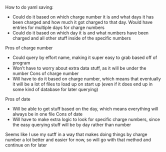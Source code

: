How to do yaml saving:

- Could do it based on which charge number it is and what days it has been charged and how much it got charged to that day. Would have entries for multiple days for charge numbers
- Could do it based on which day it is and what numbers have been charged and all other stuff inside of the specific numbers

Pros of charge number
- Could query by effort name, making it super easy to grab based off of program
- Won't have to worry about extra data stuff, as it will be under the number
Cons of charge number
- Will have to do it based on charge number, which means that eventually it will be a lot of files to load up on start up (even if it does end up in some kind of database for later querying)

Pros of date
- Will be able to get stuff based on the day, which means everything will always be in one file
Cons of date
- Will have to make extra logic to look for specific charge numbers, since the easy querying stuff will be by day rather than number

Seems like I use my sutff in a way that makes doing things by charge number a lot better and easier for now, so will go with that method and continue on for later